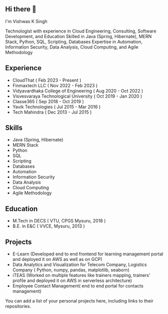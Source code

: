 ## Hi there 👋
I'm Vishwas K Singh

Technologist with experience in Cloud Engineering, Consulting, Software Development, and Education
Skilled in Java (Spring, Hibernate), MERN Stack, Python, SQL, Scripting, Databases
Expertise in Automation, Information Security, Data Analysis, Cloud Computing, and Agile Methodology
## Experience
* CloudThat ( Feb 2023 - Present )
* Finmaxtech LLC ( Nov 2022 - Feb 2023 )
* Vidyavardhaka College of Engineering ( Aug 2020 - Oct 2022 )
* Visvesvaraya Technological University ( Oct 2019 - Jan 2020 )
* Classe365 ( Sep 2018 - Oct 2019 )
* Yavik Technologies ( Jul 2015 - Mar 2016 )
* Tech Mahindra ( Dec 2013 - Jul 2015 )
## Skills
* Java (Spring, Hibernate)
* MERN Stack
* Python
* SQL
* Scripting
* Databases
* Automation
* Information Security
* Data Analysis
* Cloud Computing
* Agile Methodology
  
## Education
* M.Tech in DECS ( VTU, CPGS Mysuru, 2018 )
* B.E. in E&C ( VVCE, Mysuru, 2013 )

## Projects
* E-Learn (Developed end to end frontend for learning management portal and deployed it on AWS as well as on GCP)
* Data Analytics and Visualization for Telecom Company, Logistics Company ( Python, numpy, pandas, matplotlib, seaborn)
* iTEAS (Worked on multiple features like trainers mapping, trainers' profile and deployed it on AWS in serverless architecture)​
* Employee Contact Management( end to end portal for contacts management)


You can add a list of your personal projects here, including links to their repositories.
<!--
**vishwasks32/vishwasks32** is a ✨ _special_ ✨ repository because its `README.md` (this file) appears on your GitHub profile.

Here are some ideas to get you started:

- 🔭 I’m currently working on ...
- 🌱 I’m currently learning ...
- 👯 I’m looking to collaborate on ...
- 🤔 I’m looking for help with ...
- 💬 Ask me about ...
- 📫 How to reach me: ...
- 😄 Pronouns: ...
- ⚡ Fun fact: ...
-->
